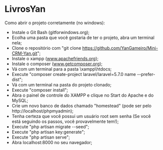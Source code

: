 # LivrosYan

Como abrir o projeto corretamente (no windows):
  - Instale o Git Bash (gitforwindows.org);
  - Ecolha uma pasta que você gostaria de ter o projeto, abra um terminal nela;
  - Clone o repositório com "git clone https://github.com/YanGameiro/Mini-CRM-Yan.git";
  - Instale o xampp (www.apachefriends.org);
  - Instale o composer (www.getcomposer.org);
  - Vá com um terminal para a pasta \xampp\htdocs;
  - Execute "composer create-project laravel/laravel=5.7.0 name --prefer-dist";
  - Vá com um terminal na pasta do projeto clonado;
  - Execute "composer install";
  - Abra o painel de controle do XAMPP e clique no Start do Apache e do MySQL;
  - Crie um novo banco de dados chamado "homestead" (pode ser pelo http://localhost/phpmyadmin);
  - Tenha certeza que você possui um usuário root sem senha (Se você está seguindo os passos, você provavelmente tem!);
  - Execute "php artisan migrate --seed";
  - Execute "php artisan key:generate";
  - Execute "php artisan serve";
  - Abra localhost:8000 no seu navegador;
